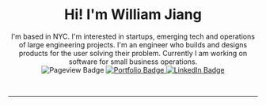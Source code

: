 
<!-- <div id="header" align="center">
  <img src="1672159096554.jpeg"/>
</div> -->
<p align="center">
<h1 align="center"><strong>Hi! I'm William Jiang</strong></h1>
<div align="center">
    I'm based in NYC. I'm interested in startups, emerging tech and operations of large engineering projects.  I'm an engineer who builds and designs products for the user solving their problem. Currently I am working on software for small business operations.
</div>
<div id="badges" align="center">
  <a> 
    <img src="https://komarev.com/ghpvc/?username=williamjiang26&style=for-the-badge&label=VIEWS" alt="Pageview Badge"/>
  </a>
  <a href="http://williamjiang.me">
    <img src="https://img.shields.io/badge/Portfolio-yellow?style=for-the-badge&" alt="Portfolio Badge"/>
  </a>
  <a href="https://www.linkedin.com/in/williamjiang26/">
    <img src="https://img.shields.io/badge/LinkedIn-blue?style=for-the-badge&logo=linkedin&logoColor=white" alt="LinkedIn Badge"/>
  </a>
</div>
</p>
<br>

---


